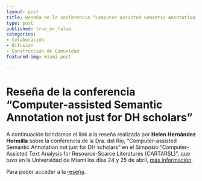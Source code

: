 ```yaml
---
layout: post
title: Reseña de la conferencia “Computer-assisted Semantic Annotation not just for DH scholars”
type: post
published: true_or_false
categories:
- Colaboración
- Difusión
- Construcción de Comunidad
featured-img: miami-post

---
```


# Reseña de la conferencia “Computer-assisted Semantic Annotation not just for DH scholars”

A continuación brindamos el link a la reseña realizada por **Helen Hernández Hormilla** sobre la conferencia de la Dra. del Río, “Computer-assisted Semantic Annotation not just for DH scholars” en el Simposio “Computer-Assisted Text Analysis for Resource-Scarce Literatures (CARTARSL)”,
que tuvo en la Universidad de Miami los días 24 y 25 de abril, <a href="https://hdcaicyt.github.io/simposio-UMiami/" target="_blank">más información</a>.

Para poder acceder a la <a href="https://zenodo.org/record/2793827#.XN8C6qRRfIU" target="_blank">reseña</a>.


